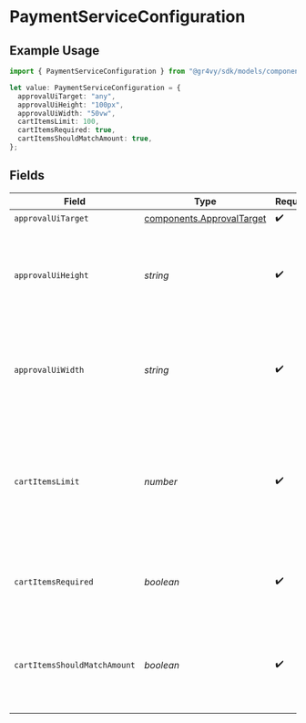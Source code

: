 # PaymentServiceConfiguration

## Example Usage

```typescript
import { PaymentServiceConfiguration } from "@gr4vy/sdk/models/components";

let value: PaymentServiceConfiguration = {
  approvalUiTarget: "any",
  approvalUiHeight: "100px",
  approvalUiWidth: "50vw",
  cartItemsLimit: 100,
  cartItemsRequired: true,
  cartItemsShouldMatchAmount: true,
};
```

## Fields

| Field                                                                                          | Type                                                                                           | Required                                                                                       | Description                                                                                    | Example                                                                                        |
| ---------------------------------------------------------------------------------------------- | ---------------------------------------------------------------------------------------------- | ---------------------------------------------------------------------------------------------- | ---------------------------------------------------------------------------------------------- | ---------------------------------------------------------------------------------------------- |
| `approvalUiTarget`                                                                             | [components.ApprovalTarget](../../models/components/approvaltarget.md)                         | :heavy_check_mark:                                                                             | N/A                                                                                            | any                                                                                            |
| `approvalUiHeight`                                                                             | *string*                                                                                       | :heavy_check_mark:                                                                             | Height of the approval interface in either pixels or view height (vh).                         | 100px                                                                                          |
| `approvalUiWidth`                                                                              | *string*                                                                                       | :heavy_check_mark:                                                                             | Width of the approval interface in either pixels or view width (vw).                           | 100px                                                                                          |
| `cartItemsLimit`                                                                               | *number*                                                                                       | :heavy_check_mark:                                                                             | The maximum number of cart items supported by this connector before we will truncate the list. | 100                                                                                            |
| `cartItemsRequired`                                                                            | *boolean*                                                                                      | :heavy_check_mark:                                                                             | Defines if cart items are required by this connector.                                          | true                                                                                           |
| `cartItemsShouldMatchAmount`                                                                   | *boolean*                                                                                      | :heavy_check_mark:                                                                             | Defines if the cart items sum value should match the transaction amount.                       | true                                                                                           |